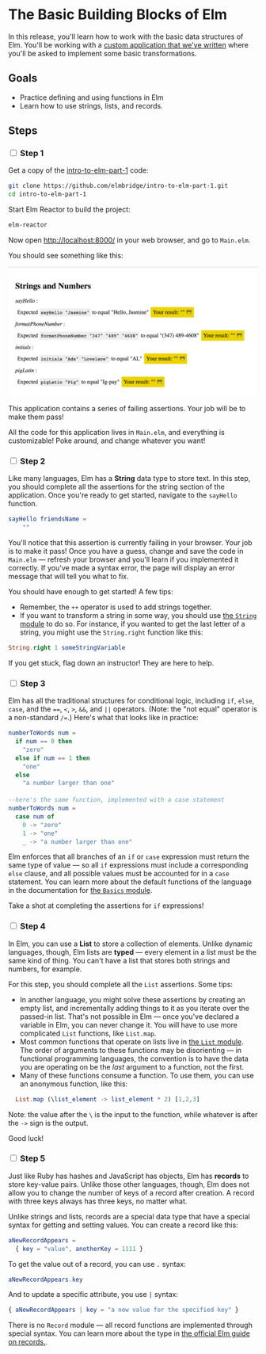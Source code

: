 # The Basic Building Blocks of Elm

In this release, you'll learn how to work with the basic data structures of Elm. You'll be working with a [custom application that we've written](https://github.com/elmbridge/intro-to-elm-part-1) where you'll be asked to implement some basic transformations.

## Goals

  - Practice defining and using functions in Elm
  - Learn how to use strings, lists, and records.

## Steps

### <input type="checkbox"> Step 1

Get a copy of the [intro-to-elm-part-1](https://github.com/elmbridge/intro-to-elm-part-1) code:

```bash
git clone https://github.com/elmbridge/intro-to-elm-part-1.git
cd intro-to-elm-part-1
```

Start Elm Reactor to build the project:

```bash
elm-reactor
```

Now open [http://localhost:8000/](http://localhost:8000/) in your web browser, and go to `Main.elm`.

You should see something like this:

![Intro to Elm initial](images/intro-to-elm-initial.png)

This application contains a series of failing assertions. Your job will be to make them pass!

All the code for this application lives in `Main.elm`, and everything is customizable! Poke around, and change whatever you want!

### <input type="checkbox"> Step 2

Like many languages, Elm has a **String** data type to store text. In this step, you should complete all the assertions for the string section of the application. Once you're ready to get started, navigate to the `sayHello` function.

```elm
sayHello friendsName =
    ""
```

You'll notice that this assertion is currently failing in your browser. Your job is to make it pass! Once you have a guess, change and save the code in `Main.elm` — refresh your browser and you'll learn if you implemented it correctly. If you've made a syntax error, the page will display an error message that will tell you what to fix.

You should have enough to get started! A few tips:

- Remember, the `++` operator is used to add strings together.
- If you want to transform a string in some way, you should use [the `String` module](http://package.elm-lang.org/packages/elm-lang/core/latest/String) to do so. For instance, if you wanted to get the last letter of a string, you might use the `String.right` function like this:

```elm
String.right 1 someStringVariable
```

If you get stuck, flag down an instructor! They are here to help.

### <input type="checkbox"> Step 3

Elm has all the traditional structures for conditional logic, including `if`, `else`, `case`, and the `==`, `<`, `>`, `&&`, and `||` operators. (Note: the "not equal" operator is a non-standard `/=`.) Here's what that looks like in practice:

```elm
numberToWords num =
  if num == 0 then
    "zero"
  else if num == 1 then
    "one"
  else
    "a number larger than one"

--here's the same function, implemented with a case statement
numberToWords num =
  case num of
    0 -> "zero"
    1 -> "one"
    _ -> "a number larger than one"
```

Elm enforces that all branches of an `if` or `case` expression must return the same type of value — so all `if` expressions must include a corresponding `else` clause, and all possible values must be accounted for in a `case` statement. You can learn more about the default functions of the language in the documentation for [the `Basics` module](http://package.elm-lang.org/packages/elm-lang/core/latest/Basics).

Take a shot at completing the assertions for `if` expressions!

### <input type="checkbox"> Step 4

In Elm, you can use a **List** to store a collection of elements. Unlike dynamic languages, though, Elm lists are **typed** — every element in a list must be the same kind of thing. You can't have a list that stores both strings and numbers, for example.

For this step, you should complete all the `List` assertions. Some tips:

- In another language, you might solve these assertions by creating an empty list, and incrementally adding things to it as you iterate over the passed-in list. That's not possible in Elm — once you've declared a variable in Elm, you can never change it. You will have to use more complicated `List` functions, like `List.map`.
- Most common functions that operate on lists live in [the `List` module](http://package.elm-lang.org/packages/elm-lang/core/latest/List). The order of arguments to these functions may be disorienting — in functional programming languages, the convention is to have the data you are operating on be the *last* argument to a function, not the first.
- Many of these functions consume a function. To use them, you can use an anonymous function, like this:

```elm
  List.map (\list_element -> list_element * 2) [1,2,3]
```

Note: the value after the `\` is the input to the function, while whatever is after the `->` sign is the output.

Good luck!

### <input type="checkbox"> Step 5

Just like Ruby has hashes and JavaScript has objects, Elm has **records** to store key-value pairs. Unlike those other languages, though, Elm does not allow you to change the number of keys of a record after creation. A record with three keys always has three keys, no matter what.

Unlike strings and lists, records are a special data type that have a special syntax for getting and setting values. You can create a record like this:

```elm
aNewRecordAppears =
  { key = "value", anotherKey = 1111 }
```

To get the value out of a record, you can use `.` syntax:

```elm
aNewRecordAppears.key
```

And to update a specific attribute, you use `|` syntax:

```elm
{ aNewRecordAppears | key = "a new value for the specified key" }
```

There is no `Record` module — all record functions are implemented through special syntax. You can learn more about the type in [the official Elm guide on records.](http://elm-lang.org/docs/records).
